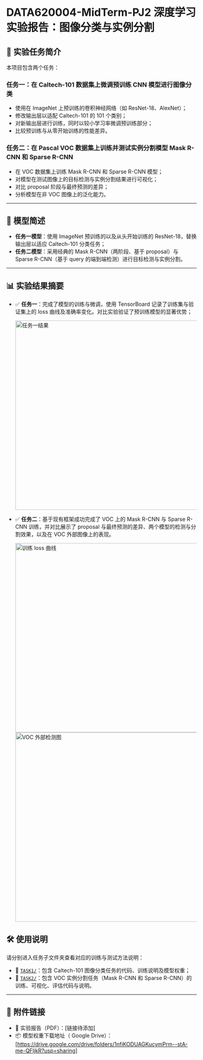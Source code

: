 # DATA620004-MidTerm-PJ2 深度学习实验报告：图像分类与实例分割

## 📌 实验任务简介

本项目包含两个任务：

### 任务一：在 Caltech-101 数据集上微调预训练 CNN 模型进行图像分类

- 使用在 ImageNet 上预训练的卷积神经网络（如 ResNet-18、AlexNet）；
- 修改输出层以适配 Caltech-101 的 101 个类别；
- 对新输出层进行训练，同时以较小学习率微调预训练部分；
- 比较预训练与从零开始训练的性能差异。

### 任务二：在 Pascal VOC 数据集上训练并测试实例分割模型 Mask R-CNN 和 Sparse R-CNN

- 在 VOC 数据集上训练 Mask R-CNN 和 Sparse R-CNN 模型；
- 对模型在测试图像上的目标检测与实例分割结果进行可视化；
- 对比 proposal 阶段与最终预测的差异；
- 分析模型在非 VOC 图像上的泛化能力。

---

## 🧠 模型简述

- **任务一模型**：使用 ImageNet 预训练的以及从头开始训练的 ResNet-18，替换输出层以适应 Caltech-101 分类任务；
- **任务二模型**：采用经典的 Mask R-CNN（两阶段、基于 proposal）与 Sparse R-CNN（基于 query 的端到端检测）进行目标检测与实例分割。

---

## 📊 实验结果摘要

- ✅ **任务一**：完成了模型的训练与微调，使用 TensorBoard 记录了训练集与验证集上的 loss 曲线及准确率变化。对比实验验证了预训练模型的显著优势；

  <a href="https://postimg.cc/Yvcqr2sx" target="_blank">
    <img src="https://i.postimg.cc/7ZhCNf1j/1-image.png" alt="任务一结果" width="500"/>
  </a>

- ✅ **任务二**：基于现有框架成功完成了 VOC 上的 Mask R-CNN 与 Sparse R-CNN 训练，并对比展示了 proposal 与最终预测的差异、两个模型的检测与分割效果，以及在 VOC 外部图像上的表现。

  <a href="https://postimg.cc/ctH6nDRM" target="_blank">
    <img src="https://i.postimg.cc/J03XSvtg/loss-train.png" alt="训练 loss 曲线" width="500"/>
  </a>

  <a href="https://postimg.cc/zby9HKLH" target="_blank">
    <img src="https://i.postimg.cc/DZ6FDcn6/cat-person.jpg" alt="VOC 外部检测图" width="500"/>
  </a>


## 🛠️ 使用说明

请分别进入任务子文件夹查看对应的训练与测试方法说明：

- 📁 [`TASK1/`](./TASK1)：包含 Caltech-101 图像分类任务的代码、训练说明及模型权重；
- 📁 [`TASK2/`](./TASK2)：包含 VOC 实例分割任务（Mask R-CNN 和 Sparse R-CNN）的训练、可视化、评估代码与说明。

---

## 🔗 附件链接

- 📄 实验报告（PDF）：[链接待添加]
- 📦 模型权重下载地址（ Google Drive）：[https://drive.google.com/drive/folders/1nfiKODUAGKucymPrm--stA-me-QFljkR?usp=sharing]

